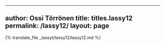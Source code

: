 
---
author: Ossi Törrönen
title: titles.lassy12
permalink: /lassy12/
layout: page
---
{% translate_file _lassyt/lassy12/lassy12.md %}